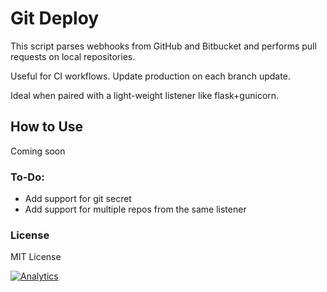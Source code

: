 # Git Deploy

This script parses webhooks from GitHub and Bitbucket and performs pull requests on local repositories.

Useful for CI workflows. Update production on each branch update.

Ideal when paired with a light-weight listener like flask+gunicorn.


## How to Use

Coming soon


### To-Do:

* Add support for git secret
* Add support for multiple repos from the same listener

### License

MIT License

[![Analytics](https://cjs-beacon.appspot.com/UA-10006093-3/github/cjsheets/git-webhook-deploy?pixel)](https://github.com/cjsheets/git-webhook-deploy)
